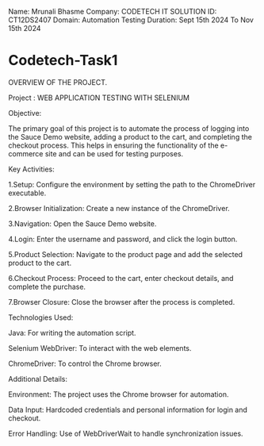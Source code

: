 Name: Mrunali Bhasme
Company: CODETECH IT SOLUTION
ID: CT12DS2407
Domain: Automation Testing
Duration: Sept 15th 2024 To Nov 15th 2024

# Codetech-Task1

OVERVIEW OF THE PROJECT. 

Project : WEB APPLICATION TESTING WITH SELENIUM

Objective:

The primary goal of this project is to automate the process of logging into the Sauce Demo website, adding a product to the cart, and completing the checkout process. This helps in ensuring the functionality of the e-commerce site and can be used for testing purposes.

Key Activities:

1.Setup: Configure the environment by setting the path to the ChromeDriver executable.

2.Browser Initialization: Create a new instance of the ChromeDriver.

3.Navigation: Open the Sauce Demo website.

4.Login: Enter the username and password, and click the login button.

5.Product Selection: Navigate to the product page and add the selected product to the cart.

6.Checkout Process: Proceed to the cart, enter checkout details, and complete the purchase.

7.Browser Closure: Close the browser after the process is completed.

Technologies Used:

Java: For writing the automation script.

Selenium WebDriver: To interact with the web elements.

ChromeDriver: To control the Chrome browser.

Additional Details:

Environment: The project uses the Chrome browser for automation.

Data Input: Hardcoded credentials and personal information for login and checkout.

Error Handling: Use of WebDriverWait to handle synchronization issues.
